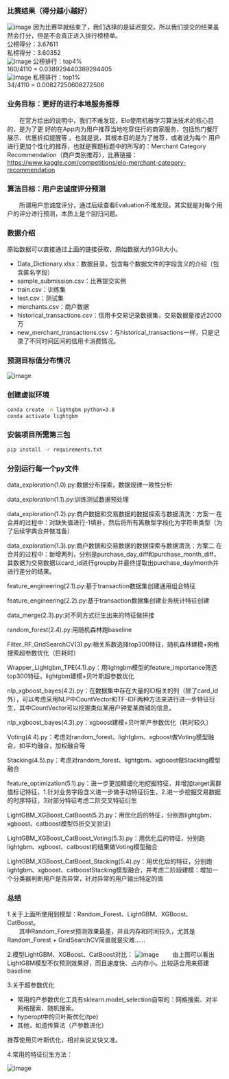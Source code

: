 ### 比赛结果（得分越小越好）
![image](image_output/score.png)
因为比赛早就结束了，我们选择的是延迟提交。所以我们提交的结果虽然会打分，但是不会真正进入排行榜榜单。<br />
公榜得分：3.67611<br />
私榜得分：3.60352<br />
![image](image_output/public_ranking.png)
公榜排行：top4%<br />
160/4110 = 0.038929440389294405<br />
![image](image_output/private_ranking.png)
私榜排行：top1%<br />
34/4110 = 0.00827250608272506<br />
### 业务目标：更好的进行本地服务推荐
  在官方给出的说明中，我们不难发现，Elo使用机器学习算法技术的核心目的，是为了更
好的在App内为用户推荐当地吃穿住行的商家服务，包括热门餐厅展示、优惠折扣提醒等 。也就是说，其根本目的是为了推荐，或者说为每个
用户进行更加个性化的推荐，也就是赛题标题中的所写的：Merchant Category
Recommendation（商户类别推荐），比赛链接：https://www.kaggle.com/competitions/elo-merchant-category-recommendation

### 算法目标：用户忠诚度评分预测
  所谓用户忠诚度评分，通过后续查看Evaluation不难发现，其实就是对每个用户的评分进行预测，本质上是个回归问题。


### 数据介绍
原始数据可以直接通过上面的链接获取，原始数据大约3GB大小。
- Data_Dictionary.xlsx：数据目录，包含每个数据文件的字段含义的介绍（包含匿名字段）<br />
- sample_submission.csv：比赛提交实例<br />
- train.csv：训练集<br />
- test.csv：测试集<br />
- merchants.csv：商户数据<br />
- historical_transactions.csv：信用卡交易记录数据集，交易数据量接近2000万<br />
- new_merchant_transactions.csv：与historical_transactions一样，只是记录了不同时间区间的信用卡消费情况。<br />


### 预测目标值分布情况
![image](image_output/histplot_target.png)


### 创建虚拟环境
```bash
conda create -n lightgbm python=3.8
conda activate lightgbm
```

### 安装项目所需第三包
```bash
pip install -r requirements.txt
```

### 分别运行每一个py文件
data_exploration(1.0).py:数据分布探索，数据规律一致性分析<br />

data_exploration(1.1).py:训练测试数据预处理<br />

data_exploration(1.2).py:商户数据和交易数据的数据探索与数据清洗：方案一 在合并的过程中：对缺失值进行-1填补，然后将所有离散型字段化为字符串类型（为了后续字典合并做准备）<br />

data_exploration(1.3).py:商户数据和交易数据的数据探索与数据清洗：方案二 在合并的过程中：新增两列，分别是purchase_day_diff和purchase_month_diff，其数据为交易数据以card_id进行groupby并最终提取出purchase_day/month并进行差分的结果。<br />

feature_engineering(2.1).py:基于transaction数据集创建通用组合特征<br />

feature_engineering(2.2).py:基于transaction数据集创建业务统计特征创建<br />

data_merge(2.3).py:对不同方式衍生出来的特征做拼接<br />

random_forest(2.4).py:用随机森林跑baseline<br />

Filter_RF_GridSearchCV(3).py:相关系数选择top300特征，随机森林建模+网格搜索超参数优化（巨耗时）

Wrapper_Lightgbm_TPE(4.1).py：用lightgbm模型的feature_importance筛选top300特征，lightgbm建模+贝叶斯超参数优化

nlp_xgboost_bayes(4.2).py：在数据集中存在大量的ID相关的列（除了card_id外），可以考虑采用NLP中CountVector和TF-IDF两种方法来进行进一步特征衍生，其中CountVector可以挖掘类似某用户钟爱某商铺的信息，

nlp_xgboost_bayes(4.3).py：xgboost建模+贝叶斯产参数优化（耗时较久）

Voting(4.4).py：考虑对random_forest、lightgbm、xgboost做Voting模型融合，如平均融合，加权融合等

Stacking(4.5).py：考虑对random_forest、lightgbm、xgboost做Stacking模型融合

feature_optimization(5.1).py：进一步更加精细化地挖掘特征，并增加target离群值标记特征，1.针对业务字段含义进一步做手动特征衍生，2.进一步挖掘交易数据的时序特征，3对部分特征考虑二阶交叉特征衍生

LightGBM_XGBoost_CatBoost(5.2).py：用优化后的特征，分别跑lightgbm、xgboost、catboost模型(5折交叉验证)

LightGBM_XGBoost_CatBoost_Voting(5.3).py：用优化后的特征，分别跑lightgbm、xgboost、catboost的结果做Voting模型融合

LightGBM_XGBoost_CatBoost_Stacking(5.4).py：用优化后的特征，分别跑lightgbm、xgboost、catboostStacking模型融合，并考虑二阶段建模：增加一个分类器判断用户是否异常，针对异常的用户输出特定的值

### 总结
1.关于上面所使用到模型：Random_Forest、LightGBM、XGBoost、CatBoost。<br />
  其中Random_Forest预测效果最差，并且内存和时间较久，尤其是Random_Forest + GridSearchCV简直就是灾难……

2.模型LightGBM、XGBoost、CatBoost对比：
![image](image_output/Lightgbm_Xgboost_Catboost.png)
  由上图可以看出LightGBM模型不仅预测效果好，而且速度快、占内存小。比较适合用来搭建baseline

3.关于超参数优化
- 常用的产参数优化工具有sklearn.model_selection自带的：网格搜索、对半网格搜索、随机搜索。
- hyperopt中的贝叶斯优化(tpe)
- 其他，如遗传算法（产参数进化） 

推荐使用贝叶斯优化，相对来说又快又准。

4.常用的特征衍生方法：<br />

![image](image_output/feature_engineering.png)




